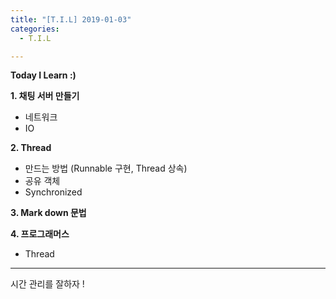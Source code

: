 ```yaml
---
title: "[T.I.L] 2019-01-03"
categories:
  - T.I.L

---
```


**Today I Learn :)**

<b>1. 채팅 서버 만들기</b>  
* 네트워크  
* IO

<b>2. Thread</b>  
* 만드는 방법 (Runnable 구현, Thread 상속)  
* 공유 객체  
* Synchronized

<b>3. Mark down 문법</b>

<b>4. 프로그래머스</b>  
* Thread

---

시간 관리를 잘하자 !
